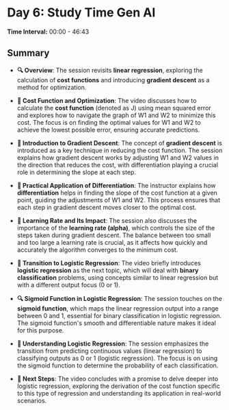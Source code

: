 # Day 6: Study Time Gen AI  
**Time Interval:** 00:00 - 46:43

## Summary
- **🔍 Overview**: The session revisits **linear regression**, exploring the calculation of **cost functions** and introducing **gradient descent** as a method for optimization.
  
- **📐 Cost Function and Optimization**: The video discusses how to calculate the **cost function** (denoted as J) using mean squared error and explores how to navigate the graph of W1 and W2 to minimize this cost. The focus is on finding the optimal values for W1 and W2 to achieve the lowest possible error, ensuring accurate predictions.

- **🧠 Introduction to Gradient Descent**: The concept of **gradient descent** is introduced as a key technique in reducing the cost function. The session explains how gradient descent works by adjusting W1 and W2 values in the direction that reduces the cost, with differentiation playing a crucial role in determining the slope at each step.

- **🔧 Practical Application of Differentiation**: The instructor explains how **differentiation** helps in finding the slope of the cost function at a given point, guiding the adjustments of W1 and W2. This process ensures that each step in gradient descent moves closer to the optimal cost.

- **🎯 Learning Rate and Its Impact**: The session also discusses the importance of the **learning rate (alpha)**, which controls the size of the steps taken during gradient descent. The balance between too small and too large a learning rate is crucial, as it affects how quickly and accurately the algorithm converges to the minimum cost.

- **🚀 Transition to Logistic Regression**: The video briefly introduces **logistic regression** as the next topic, which will deal with **binary classification** problems, using concepts similar to linear regression but with a different output focus (0 or 1).

- **🔍 Sigmoid Function in Logistic Regression**: The session touches on the **sigmoid function**, which maps the linear regression output into a range between 0 and 1, essential for binary classification in logistic regression. The sigmoid function's smooth and differentiable nature makes it ideal for this purpose.

- **🧠 Understanding Logistic Regression**: The session emphasizes the transition from predicting continuous values (linear regression) to classifying outputs as 0 or 1 (logistic regression). The focus is on using the sigmoid function to determine the probability of each classification.

- **🚀 Next Steps**: The video concludes with a promise to delve deeper into logistic regression, exploring the derivation of the cost function specific to this type of regression and understanding its application in real-world scenarios.
